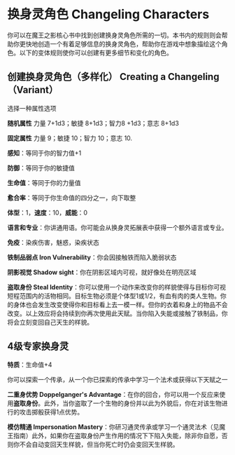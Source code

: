 # 换身灵角色 Changeling Characters

你可以在魔王之影核心书中找到创建换身灵角色所需的一切。本书内的规则则会帮助你更快地创造一个有着足够信息的换身灵角色，帮助你在游戏中想象描绘这个角色。以下的变体规则使你可以创建有更多细节和变化的角色。

## 创建换身灵角色（多样化） Creating a Changeling（Variant）

选择一种属性选项

**随机属性** 力量 7+1d3；敏捷 8+1d3；智力8 +1d3；意志 8+1d3

**固定属性** 力量 9；敏捷 10；智力 10；意志 10.

**感知**：等同于你的智力值+1

**防御**：等同于你的敏捷值

**生命值**：等同于你的力量值

**愈合率**：等同于你生命值的四分之一，向下取整

**体型**：1，**速度**：10，**威能**：0

**语言和专业**：你讲通用语。你可能会从换身灵拓展表中获得一个额外语言或专业。

**免疫**：染疾伤害，魅惑，染疾状态

**铁制品弱点 Iron Vulnerability**：你会因接触铁而陷入脆弱状态

**阴影视觉 Shadow sight**：你在阴影区域内可视，就好像处在明亮区域

**盗取身份 Steal
Identity**：你可以使用一个动作来改变你的样貌使得与目标你可视短程范围内的活物相同。目标生物必须是个体型1或1/2，有血有肉的类人生物。你的身体也会发生改变使得你和目标看上去一模一样。但你的衣着和身上的物品不会改变。以上效应将会持续到你再次使用此天赋。当你陷入失能或接触了铁制品，你将会立刻变回自己天生的样貌。

## 4级专家换身灵

**特质**：生命值+4

你可以探索一个传承，从一个你已探索的传承中学习一个法术或获得以下天赋之一

**二重身优势 Doppelganger's
Advantage**：在你的回合，你可以用一个反应来使用**盗取身份**。此外，当你盗取了一个生物的身份并以此为外貌后，你在对该生物进行的攻击掷骰获得1点优势。

**模仿精通 Impersonation
Mastery**：你研习通灵传承或学习一个通灵法术（见魔王指南）此外，如果你在盗取身份产生作用的情况下下陷入失能，除非你自愿，否则你不会自动变回天生样貌，但当你死亡时仍会变回天生样貌。
